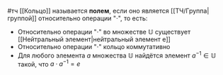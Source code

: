 #тч 
[[Кольцо]] называется **полем**, если оно является [[ТЧ/Группа|группой]] относительно операции "$\cdot$", то есть:
- Относительно операции "$\cdot$" во множестве $\mathbb{U}$ существует [[Нейтральный элемент|нейтральный элемент e]]
- Относительно операции "$\cdot$" кольцо коммутативно
- Для любого элемента _a_ множества $\mathbb{U}$ найдётся элемент $a^{-1} \in \mathbb{U}$ такой, что $a \cdot a^{-1} = e$